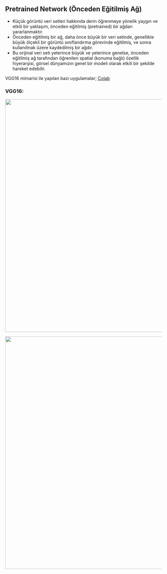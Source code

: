 ﻿## Pretrained Network (Önceden Eğitilmiş Ağ)

 - Küçük görüntü veri setleri hakkında derin öğrenmeye yönelik yaygın ve etkili bir yaklaşım, önceden eğitilmiş (pretrained) bir ağdan yararlanmaktır.
 - Önceden eğitilmiş bir ağ, daha önce büyük bir veri setinde, genellikle büyük ölçekli bir görüntü sınıflandırma görevinde eğitilmiş, ve sonra kullanılmak üzere kaydedilmiş bir ağdır.
 - Bu orijinal veri seti yeterince büyük ve yeterince genelse, önceden eğitilmiş ağ tarafından öğrenilen spatial (konuma bağlı) özellik hiyerarşisi, görsel dünyamızın genel bir modeli olarak etkili bir şekilde hareket edebilir.

VGG16 mimarisi ile yapılan bazı uygulamalar; [Colab](https://colab.research.google.com/drive/1dOZ5aSn4D2t50o-v0cBgx3fLrk-opW5m) 

### **VGG16:** 
<p  align="center">
<img  src="https://i.hizliresim.com/Nd8Aav.png"  width="750">
</p>

<p  align="center">
<img  src="https://i.hizliresim.com/uTrPZJ.png"  width="750">
</p>
